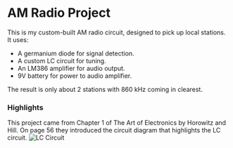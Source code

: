 # AM Radio Project

This is my custom-built AM radio circuit, designed to pick up local stations. It uses:

- A germanium diode for signal detection.
- A custom LC circuit for tuning.
- An LM386 amplifier for audio output.
- 9V battery for power to audio amplifier.

The result is only about 2 stations with 860 kHz coming in clearest. 

### Highlights
This project came from Chapter 1 of The Art of Electronics by Horowitz and Hill. On page 56 they introduced the circuit diagram that highlights the LC circuit. ![LC Circuit](media/IMG_8498.HEIC)
